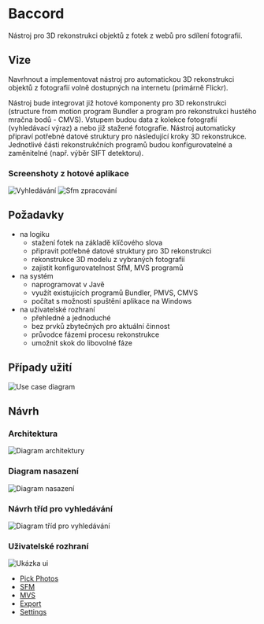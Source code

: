Baccord
=======

Nástroj pro 3D rekonstrukci objektů z fotek z webů pro sdílení fotografií.

## Vize

Navrhnout a implementovat nástroj pro automatickou 3D rekonstrukci objektů z fotografií volně dostupných na internetu (primárně Flickr). 

Nástroj bude integrovat již hotové komponenty pro 3D rekonstrukci (structure from motion program Bundler a program pro rekonstrukci hustého mračna bodů - CMVS). Vstupem budou data z kolekce fotografií (vyhledávací výraz) a nebo již stažené fotografie. Nástroj automaticky připraví potřebné datové struktury pro následující kroky 3D rekonstrukce. Jednotlivé části rekonstrukčních programů budou konfigurovatelné a zaměnitelné (např. výběr SIFT detektoru).

### Screenshoty z hotové aplikace

![Vyhledávání](https://github.com/peruginni/Baccord/raw/master/docs/screenshot-search.png)
![Sfm zpracování](https://github.com/peruginni/Baccord/raw/master/docs/screenshot-sfm.png)

## Požadavky
* na logiku
  * stažení fotek na základě klíčového slova
  * připravit potřebné datové struktury pro 3D rekonstrukci
  * rekonstrukce 3D modelu z vybraných fotografií
  * zajistit konfigurovatelnost SfM, MVS programů
* na systém
  * naprogramovat v Javě
  * využít existujících programů Bundler, PMVS, CMVS
  * počítat s možností spuštění aplikace na Windows
* na uživatelské rozhraní
  * přehledné a jednoduché
  * bez prvků zbytečných pro aktuální činnost
  * průvodce fázemi procesu rekonstrukce
  * umožnit skok do libovolné fáze

## Případy užití

![Use case diagram](https://github.com/peruginni/Baccord/raw/master/docs/usecase.png)

## Návrh

### Architektura

![Diagram architektury](https://github.com/peruginni/Baccord/raw/master/docs/architecture.png)

### Diagram nasazení

![Diagram nasazení](https://github.com/peruginni/Baccord/raw/master/docs/deploy.png)

### Návrh tříd pro vyhledávání

![Diagram tříd pro vyhledávání](https://github.com/peruginni/Baccord/raw/master/docs/class-search.png)

### Uživatelské rozhraní

![Ukázka ui](https://github.com/peruginni/Baccord/raw/master/docs/wireframe.png)

* [Pick Photos](https://docs.google.com/drawings/edit?id=1w1b4LF6VXCQBOw1Fm1LYCboLIFrvTKV5D7RxaeUtbFE&hl=en)
* [SFM](https://docs.google.com/drawings/edit?id=1Xz06KYN_oarHnNsXns9ItN_q6TtNnTZqCIspHtoVpjk&hl=en)
* [MVS](https://docs.google.com/drawings/edit?id=1TJcAbM543UCngANtxX8j2BkskjUTYozKYxegJmr0xL0&hl=en)
* [Export](https://docs.google.com/drawings/edit?id=1-_J4P3UxCFMfDboVGP0BpeNNjxd7eYjqrOcDr2B6UqU&hl=en)
* [Settings](https://docs.google.com/drawings/edit?id=1ocrQo28QDiBfbUqCh-tb3WTBoChV1ApK5p_SeOh9xL8&hl=en)

